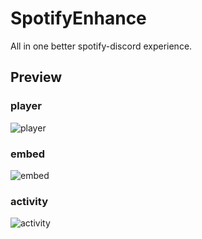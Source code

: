 # SpotifyEnhance

All in one better spotify-discord experience.

## Preview

### player
![player](https://raw.githubusercontent.com/Skamt/BDAddons/main/SpotifyEnhance/assets/player.png)
### embed
![embed](https://raw.githubusercontent.com/Skamt/BDAddons/main/SpotifyEnhance/assets/embed.png)
### activity
![activity](https://raw.githubusercontent.com/Skamt/BDAddons/main/SpotifyEnhance/assets/activity.png)